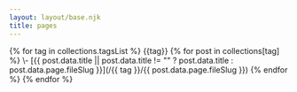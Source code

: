 ```yaml
---
layout: layout/base.njk
title: pages
---
```

<div class="pages-article">
{% for tag in collections.tagsList %}
  {{tag}}
  {% for post in collections[tag] %}
 \- [{{ post.data.title || post.data.title != "" ? post.data.title : post.data.page.fileSlug }}](/{{ tag }}/{{ post.data.page.fileSlug }})
  {% endfor %}
{% endfor %}
</div>